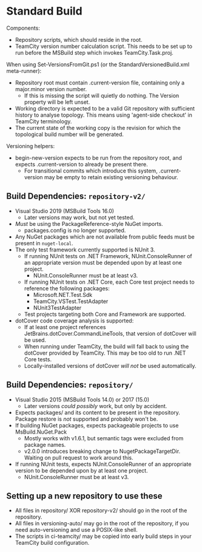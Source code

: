 # Standard Build

Components:
* Repository scripts, which should reside in the root.
* TeamCity version number calculation script. This needs to be set up to run before the MSBuild step which invokes TeamCity.Task.proj.

When using Set-VersionsFromGit.ps1 (or the StandardVersionedBuild.xml meta-runner):
* Repository root must contain .current-version file, containing only a major.minor version number.
  * If this is missing the script will quietly do nothing. The Version property will be left unset.
* Working directory is expected to be a valid Git repository with sufficient history to analyse topology. This means using 'agent-side checkout' in TeamCity terminology.
* The current state of the working copy is the revision for which the topological build number will be generated.

Versioning helpers:
* begin-new-version expects to be run from the repository root, and expects .current-version to already be present there.
  * For transitional commits which introduce this system, .current-version may be empty to retain existing versioning behaviour.

## Build Dependencies: `repository-v2/`

* Visual Studio 2019 (MSBuild Tools 16.0)
  * Later versions may work, but not yet tested.
* *Must* be using the PackageReference-style NuGet imports.
  * packages.config is no longer supported.
* Any NuGet packages which are not available from public feeds must be present in `nuget-local`.
* The only test framework currently supported is NUnit 3.
  * If running NUnit tests on .NET Framework, NUnit.ConsoleRunner of an appropriate version must be depended upon by at least one project.
    * NUnit.ConsoleRunner must be at least v3.
  * If running NUnit tests on .NET Core, each Core test project needs to reference the following packages:
    * Microsoft.NET.Test.Sdk
    * TeamCity.VSTest.TestAdapter
    * NUnit3TestAdapter
  * Test projects targeting both Core and Framework are supported.
* dotCover code coverage analysis is supported:
  * If at least one project references JetBrains.dotCover.CommandLineTools, that version of dotCover will be used.
  * When running under TeamCity, the build will fall back to using the dotCover provided by TeamCity. This may be too old to
    run .NET Core tests.
  * Locally-installed versions of dotCover *will not* be used automatically.

## Build Dependencies: `repository/`

* Visual Studio 2015 (MSBuild Tools 14.0) or 2017 (15.0)
  * Later versions *could possibly* work, but only by accident.
* Expects packages/ and its content to be present in the repository. Package restore is *not* supported and probably won't be.
* If building NuGet packages, expects packageable projects to use MsBuild.NuGet.Pack
  * Mostly works with v1.6.1, but semantic tags were excluded from package names.
  * v2.0.0 introduces breaking change to NugetPackageTargetDir. Waiting on pull request to work around this.
* If running NUnit tests, expects NUnit.ConsoleRunner of an appropriate version to be depended upon by at least one project.
  * NUnit.ConsoleRunner must be at least v3.

## Setting up a new repository to use these

* All files in repository/ XOR repository-v2/ should go in the root of the repository.
* All files in versioning-auto/ may go in the root of the repository, if you need auto-versioning and use a POSIX-like shell.
* The scripts in ci-teamcity/ may be copied into early build steps in your TeamCity build configuration.

